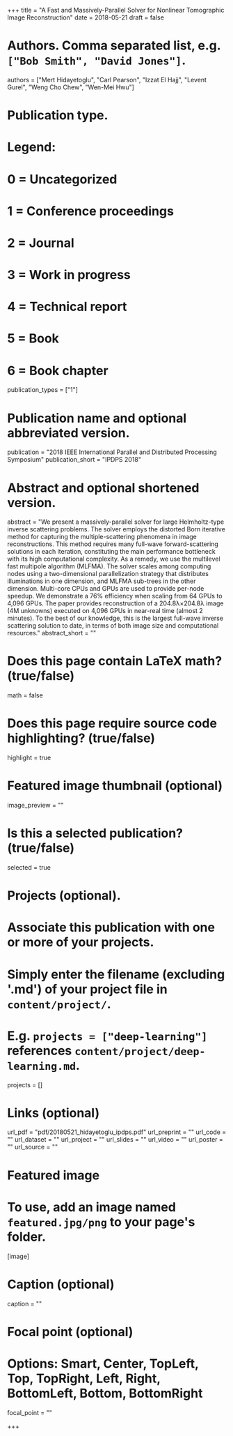 +++
title = "A Fast and Massively-Parallel Solver for Nonlinear Tomographic Image Reconstruction"
date = 2018-05-21
draft = false

# Authors. Comma separated list, e.g. `["Bob Smith", "David Jones"]`.
authors = ["Mert Hidayetoglu", "Carl Pearson", "Izzat El Hajj", "Levent Gurel", "Weng Cho Chew", "Wen-Mei Hwu"]

# Publication type.
# Legend:
# 0 = Uncategorized
# 1 = Conference proceedings
# 2 = Journal
# 3 = Work in progress
# 4 = Technical report
# 5 = Book
# 6 = Book chapter
publication_types = ["1"]

# Publication name and optional abbreviated version.
publication = "2018 IEEE International Parallel and Distributed Processing Symposium"
publication_short = "IPDPS 2018"

# Abstract and optional shortened version.
abstract = "We present a massively-parallel solver for large Helmholtz-type inverse scattering problems. The solver employs the distorted Born iterative method for capturing the multiple-scattering phenomena in image reconstructions. This method requires many full-wave forward-scattering solutions in each iteration, constituting the main performance bottleneck with its high computational complexity. As a remedy, we use the multilevel fast multipole algorithm (MLFMA). The solver scales among computing nodes using a two-dimensional parallelization strategy that distributes illuminations in one dimension, and MLFMA sub-trees in the other dimension. Multi-core CPUs and GPUs are used to provide per-node speedup. We demonstrate a 76% efficiency when scaling from 64 GPUs to 4,096 GPUs. The paper provides reconstruction of a 204.8λ×204.8λ image (4M unknowns) executed on 4,096 GPUs in near-real time (almost 2 minutes). To the best of our knowledge, this is the largest full-wave inverse scattering solution to date, in terms of both image size and computational resources."
abstract_short = ""

# Does this page contain LaTeX math? (true/false)
math = false

# Does this page require source code highlighting? (true/false)
highlight = true

# Featured image thumbnail (optional)
image_preview = ""

# Is this a selected publication? (true/false)
selected = true

# Projects (optional).
#   Associate this publication with one or more of your projects.
#   Simply enter the filename (excluding '.md') of your project file in `content/project/`.
#   E.g. `projects = ["deep-learning"]` references `content/project/deep-learning.md`.
projects = []

# Links (optional)
url_pdf = "pdf/20180521_hidayetoglu_ipdps.pdf"
url_preprint = ""
url_code = ""
url_dataset = ""
url_project = ""
url_slides = ""
url_video = ""
url_poster = ""
url_source = ""

# Featured image
# To use, add an image named `featured.jpg/png` to your page's folder. 
[image]
  # Caption (optional)
  caption = ""

  # Focal point (optional)
  # Options: Smart, Center, TopLeft, Top, TopRight, Left, Right, BottomLeft, Bottom, BottomRight
  focal_point = ""

+++
